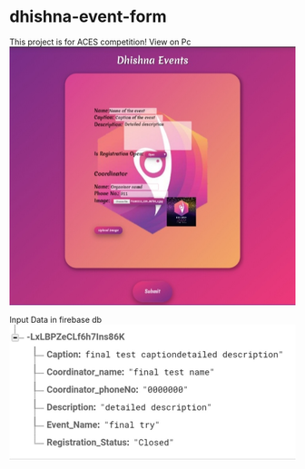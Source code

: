 # dhishna-event-form
This project is for ACES competition!
View on Pc
![PC View](/about/pcView.jpg)

Input Data in firebase db
![FirebaseDB](/about/dataInFireBase.jpg)

